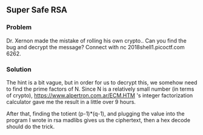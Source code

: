 ## Super Safe RSA

### Problem
Dr. Xernon made the mistake of rolling his own crypto.. Can you find the bug and decrypt the message? Connect with nc 2018shell1.picoctf.com 6262.

### Solution
The hint is a bit vague, but in order for us to decrypt this, we somehow need to find the prime factors of N.
Since N is a relatively small number (in terms of crypto), https://www.alpertron.com.ar/ECM.HTM 's integer factorization calculator gave me the result in a little over 9 hours.

After that, finding the totient (p-1)*(q-1), and plugging the value into the program I wrote in rsa madlibs gives us the ciphertext,
then a hex decode should do the trick.
